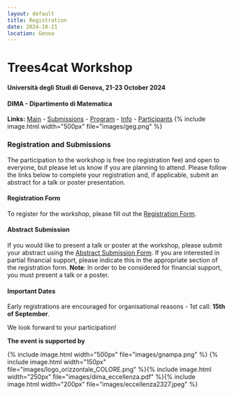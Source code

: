 ```yaml
---
layout: default
title: Registration
date: 2024-10-21
location: Genoa
---
```


# Trees4cat Workshop

#### Università degli Studi di Genova, 21-23 October 2024
#### DIMA - Dipartimento di Matematica

**Links:** [Main](https://stagedtrees.github.io/events/trees4cat.html) - [Submissions](https://stagedtrees.github.io/events/w2.Submissions.html) - [Program](https://stagedtrees.github.io/events/w3.Program.html) - [Info](https://stagedtrees.github.io/events/w4.Info.html) - [Participants](https://stagedtrees.github.io/events/w5.Participants.html)
{% include image.html width="500px" file="images/geg.png" %}

### Registration and Submissions

The participation to the workshop is free (no registration fee) and open to everyone, but please let us know if you are planning to attend. Please follow the links below to complete your registration and, if applicable, submit an abstract for a talk or poster presentation.

#### Registration Form

To register for the workshop, please fill out the [Registration Form](https://docs.google.com/forms/d/e/1FAIpQLSeFk8DN3dhdap1-X6AlJ7eGcwYWFiiIk5r8DXNNn70kTosM0g/viewform).

#### Abstract Submission

If you would like to present a talk or poster at the workshop, please submit your abstract using the [Abstract Submission Form](https://docs.google.com/forms/d/e/1FAIpQLSek05TThWHesPEMmx9ZbIM7kSlnq8EjdlnloUahQ02ZXv6yjw/viewform). If you are interested in partial financial support, please indicate this in the appropriate section of the registration form. **Note**: In order to be considered for financial support, you must present a talk or a poster.

#### Important Dates

Early registrations are encouraged for organisational reasons - 1st call: **15th of September**.

We look forward to your participation!
  
**The event is supported by**

{% include image.html width="500px" file="images/gnampa.png" %}
{% include image.html width="150px" file="images/logo_orizzontale_COLORE.png" %}{% include image.html width="250px" file="images/dima_eccellenza.pdf" %}{% include image.html width="200px" file="images/eccellenza2327.jpeg" %}
